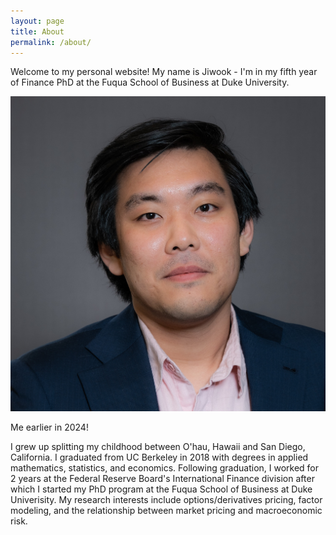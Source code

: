 ```yaml
---
layout: page
title: About
permalink: /about/
---
```


Welcome to my personal website! My name is Jiwook - I'm in my fifth year of Finance PhD at the Fuqua School of Business at Duke University.

<div class="about-photo">
  <img src="https://raw.githubusercontent.com/jiwookwhy/jiwookwhy.github.io/2e2bf258423baf799e6ecc3276a1e9e5095e40b4/DSCF7404(1).jpg" alt="Profile Picture" class="rounded">
  <p class="caption">Me earlier in 2024! </p>
</div>

I grew up splitting my childhood between O'hau, Hawaii and San Diego, California. I graduated from UC Berkeley in 2018 with degrees in applied mathematics, statistics, and economics. Following graduation, I worked for 2 years at the Federal Reserve Board's International Finance division after which I started my PhD program at the Fuqua School of Business at Duke Univerisity. My research interests include options/derivatives pricing, factor modeling, and the relationship between market pricing and macroeconomic risk.



